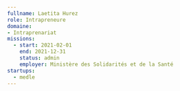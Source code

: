 ```yaml
---
fullname: Laetita Hurez
role: Intrapreneure
domaine:
- Intraprenariat
missions:
  - start: 2021-02-01
    end: 2021-12-31
    status: admin
    employer: Ministère des Solidarités et de la Santé
startups:
  - medle
---
```


